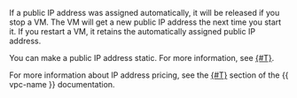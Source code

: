If a public IP address was assigned automatically, it will be released if you stop a VM. The VM will get a new public IP address the next time you start it. If you restart a VM, it retains the automatically assigned public IP address.

You can make a public IP address static. For more information, see [{#T}](../compute/operations/vm-control/vm-set-static-ip.md).

For more information about IP address pricing, see the [{#T}](../vpc/pricing.md#prices-public-ip) section of the {{ vpc-name }} documentation.
